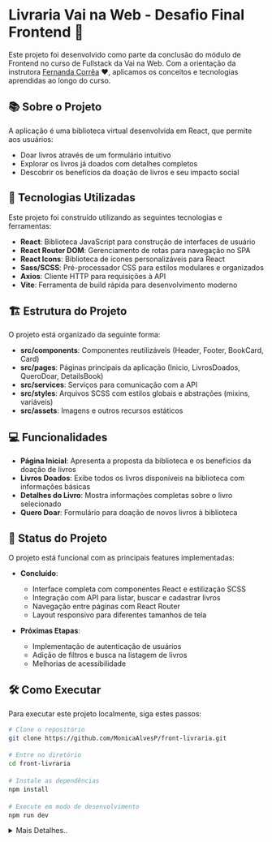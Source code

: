 # Livraria Vai na Web - Desafio Final Frontend 🎉

Este projeto foi desenvolvido como parte da conclusão do módulo de Frontend no curso de Fullstack da Vai na Web. Com a orientação da instrutora [Fernanda Corrêa](https://www.linkedin.com/in/fernandacorr%C3%AAa/) ❤, aplicamos os conceitos e tecnologias aprendidas ao longo do curso.

## 📚 Sobre o Projeto

A aplicação é uma biblioteca virtual desenvolvida em React, que permite aos usuários:

- Doar livros através de um formulário intuitivo
- Explorar os livros já doados com detalhes completos
- Descobrir os benefícios da doação de livros e seu impacto social

## 🚀 Tecnologias Utilizadas

Este projeto foi construído utilizando as seguintes tecnologias e ferramentas:

- **React**: Biblioteca JavaScript para construção de interfaces de usuário
- **React Router DOM**: Gerenciamento de rotas para navegação no SPA
- **React Icons**: Biblioteca de ícones personalizáveis para React
- **Sass/SCSS**: Pré-processador CSS para estilos modulares e organizados
- **Axios**: Cliente HTTP para requisições à API
- **Vite**: Ferramenta de build rápida para desenvolvimento moderno

## 🏗️ Estrutura do Projeto

O projeto está organizado da seguinte forma:

- **src/components**: Componentes reutilizáveis (Header, Footer, BookCard, Card)
- **src/pages**: Páginas principais da aplicação (Inicio, LivrosDoados, QueroDoar, DetailsBook)
- **src/services**: Serviços para comunicação com a API
- **src/styles**: Arquivos SCSS com estilos globais e abstrações (mixins, variáveis)
- **src/assets**: Imagens e outros recursos estáticos

## 💻 Funcionalidades

- **Página Inicial**: Apresenta a proposta da biblioteca e os benefícios da doação de livros
- **Livros Doados**: Exibe todos os livros disponíveis na biblioteca com informações básicas
- **Detalhes do Livro**: Mostra informações completas sobre o livro selecionado
- **Quero Doar**: Formulário para doação de novos livros à biblioteca

## 🚦 Status do Projeto

O projeto está funcional com as principais features implementadas:

- **Concluído**:

  - Interface completa com componentes React e estilização SCSS
  - Integração com API para listar, buscar e cadastrar livros
  - Navegação entre páginas com React Router
  - Layout responsivo para diferentes tamanhos de tela

- **Próximas Etapas**:
  - Implementação de autenticação de usuários
  - Adição de filtros e busca na listagem de livros
  - Melhorias de acessibilidade

## 🛠️ Como Executar

Para executar este projeto localmente, siga estes passos:

```bash
# Clone o repositório
git clone https://github.com/MonicaAlvesP/front-livraria.git

# Entre no diretório
cd front-livraria

# Instale as dependências
npm install

# Execute em modo de desenvolvimento
npm run dev
```

<details align="left">
  <summary>Mais Detalhes..</summary>
    <p>Projeto criado como parte de um desafio proposto pela<img src="./src/assets/img/logo-vainaweb.png" width="50" align="center" />.</p>
  <div align="right">
    Feito com 💜 por <a href="https://github.com/MonicaAlvesP?tab=repositories">MA</a>
  </div>
</details>

